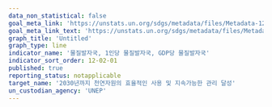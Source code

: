 ```yaml
---
data_non_statistical: false
goal_meta_link: 'https://unstats.un.org/sdgs/metadata/files/Metadata-12-02-01.pdf'
goal_meta_link_text: 'https://unstats.un.org/sdgs/metadata/files/Metadata-12-02-01.pdf'
graph_title: 'Untitled'
graph_type: line
indicator_name: '물질발자국, 1인당 물질발자국, GDP당 물질발자국'
indicator_sort_order: 12-02-01
published: true
reporting_status: notapplicable
target_name: '2030년까지 천연자원의 효율적인 사용 및 지속가능한 관리 달성'
un_custodian_agency: 'UNEP'
---
```

